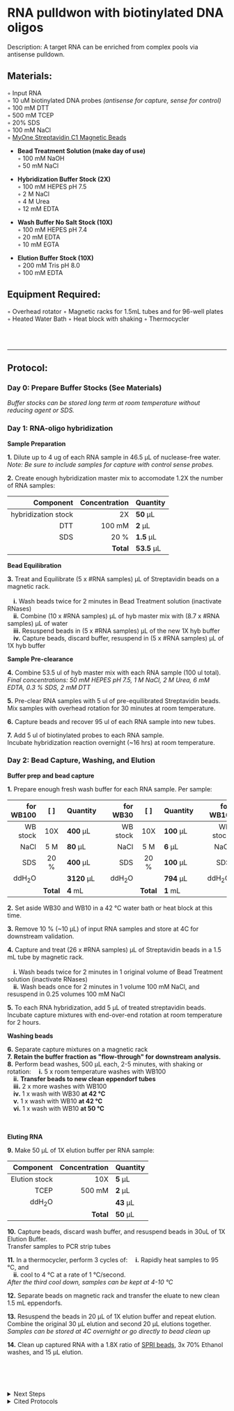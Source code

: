 RNA pulldwon with biotinylated DNA oligos
================================================================================
Description: A target RNA can be enriched from complex pools via antisense pulldown.

Materials:
--------------------------------------------------------------------------------
  ◦ Input RNA  
  ◦ 10 uM biotinylated DNA probes _(antisense for capture, sense for control)_  
  ◦ 100 mM DTT  
  ◦ 500 mM TCEP  
  ◦ 20% SDS  
  ◦ 100 mM NaCl  
  ◦ [MyOne Streptavidin C1 Magnetic Beads](https://www.thermofisher.com/order/catalog/product/65001)  
  * **Bead Treatment Solution (make day of use)**  
    ◦ 100 mM NaOH  
    ◦ 50 mM NaCl 
  * **Hybridization Buffer Stock (2X)**  
    ◦ 100 mM HEPES pH 7.5  
    ◦ 2 M NaCl  
    ◦ 4 M Urea  
    ◦ 12 mM EDTA  

  * **Wash Buffer No Salt Stock (10X)**  
    ◦ 100 mM HEPES pH 7.4  
    ◦ 20 mM EDTA  
    ◦ 10 mM EGTA  
  * **Elution Buffer Stock (10X)**  
    ◦ 200 mM Tris pH 8.0  
    ◦ 100 mM EDTA  
  
  
<!-- Using distinct bullet symbols with 2 spaces at end of each line makes a better formatted list -->
    

Equipment Required:
--------------------------------------------------------------------------------
◦ Overhead rotator 
◦ Magnetic racks for 1.5mL tubes and for 96-well plates
◦ Heated Water Bath
◦ Heat block with shaking
◦ Thermocycler


<br/><br/>
___
Protocol:
--------------------------------------------------------------------------------
### Day 0: Prepare Buffer Stocks (See Materials)<br/>
_Buffer stocks can be stored long term at room temperature without reducing agent or SDS._

### Day 1: RNA-oligo hybridization

**Sample Preparation**

**1.** Dilute up to 4 ug of each RNA sample in 46.5 µL of nuclease-free water.<br/>
_Note: Be sure to include samples for capture with control sense probes._
  
**2.** Create enough hybridization master mix to accomodate 1.2X the number of RNA samples: 

  | Component | Concentration | Quantity | 
  | ---------: | ---------: | :---------- |
  | hybridization stock | 2X | **50**  µL | 
  | DTT | 100 mM | **2**  µL |
  | SDS | 20 % | **1.5**  µL |
  || **Total** | **53.5** µL |

**Bead Equilibration**

**3.** Treat and Equilibrate (5 x #RNA samples) µL of Streptavidin beads on a magnetic rack.<br/>      
  &ensp;&ensp;**i.** Wash beads twice for 2 minutes in Bead Treatment solution (inactivate RNases)  
  &ensp;&ensp;**ii.** Combine (10 x #RNA samples) µL of hyb master mix with (8.7 x #RNA samples) µL of water    
  &ensp;&ensp;**iii.** Resuspend beads in (5 x #RNA samples) µL of the new 1X hyb buffer    
  &ensp;&ensp;**iv.** Capture beads, discard buffer, resuspend in (5 x #RNA samples) µL of 1X hyb buffer  
  
**Sample Pre-clearance**

**4.** Combine 53.5 ul of hyb master mix with each RNA sample (100 ul total).<br/>
_Final concentrations: 50 mM HEPES pH 7.5, 1 M NaCl, 2 M Urea, 6 mM EDTA, 0.3 % SDS, 2 mM DTT_

**5.** Pre-clear RNA samples with 5 ul of pre-equilibrated Streptavidin beads. <br/>
Mix samples with overhead rotation for 30 minutes at room temperature.

**6.** Capture beads and recover 95 ul of each RNA sample into new tubes.

**7.** Add 5 ul of biotinylated probes to each RNA sample.<br/>
Incubate hybridization reaction overnight (~16 hrs) at room temperature.

### Day 2: Bead Capture, Washing, and Elution

**Buffer prep and bead capture** 

**1.** Prepare enough fresh wash buffer for each RNA sample. Per sample:

  | for WB100 | [ ] | Quantity || for WB30 | [ ] | Quantity || for WB10 | [ ] | Quantity |
  | ---------: | :--------: | :---------- | ---------: | ---------: | :--------: | :---------- | ---------: | ---------: | :--------: | :---------- |
  | WB stock | 10X | **400**  µL || WB stock | 10X | **100**  µL || WB stock | 10X | **150**  µL |
  | NaCl | 5 M | **80**  µL || NaCl | 5 M | **6**  µL || NaCl | 5 M | **3**  µL |
  | SDS | 20 % | **400**  µL || SDS | 20 % | **100**  µL || SDS | 20 % | **150**  µL |
  | ddH<sub>2</sub>O || **3120**  µL || ddH<sub>2</sub>O || **794**  µL || ddH<sub>2</sub>O || **1197**  µL | 
  || **Total** | **4** mL ||| **Total** | **1** mL ||| **Total** | **1.5** mL |
  
**2.** Set aside WB30 and WB10 in a 42 °C water bath or heat block at this time. 

**3.** Remove 10 % (~10 µL) of input RNA samples and store at 4C for downstream validation. 

**4.** Capture and treat (26 x #RNA samples) µL of Streptavidin beads in a 1.5 mL tube by magnetic rack.<br/>  
  &ensp;&ensp;**i.** Wash beads twice for 2 minutes in 1 original volume of Bead Treatment solution (inactivate RNases)  
  &ensp;&ensp;**ii.** Wash beads once for 2 minutes in 1 volume 100 mM NaCl, and resuspend in 0.25 volumes 100 mM NaCl  
  
**5.** To each RNA hybridization, add 5 µL of treated streptavidin beads.<br/>
Incubate capture mixtures with end-over-end rotation at room temperature for 2 hours.

**Washing beads**

  **6.** Separate capture mixtures on a magnetic rack  
  **7.** **Retain the buffer fraction as "flow-through" for downstream analysis.**  
  **8.** Perform bead washes, 500 µL each, 2-5 minutes, with shaking or rotation: 
  		&ensp;&ensp;**i.** 5 x room temperature washes with WB100  
  		&ensp;&ensp;**ii.** **Transfer beads to new clean eppendorf tubes**  
  		&ensp;&ensp;**iii.** 2 x more washes with WB100  
  		&ensp;&ensp;**iv.** 1 x wash with WB30 **at 42 °C**  
    &ensp;&ensp;**v.** 1 x wash with WB10 **at 42 °C**  
    &ensp;&ensp;**vi.** 1 x wash with WB10 **at 50 °C**  

<br/><br/>
**Eluting RNA**

**9.** Make 50 µL of 1X elution buffer per RNA sample:

  | Component | Concentration | Quantity | 
  | ---------: | ---------: | :---------- |
  | Elution stock | 10X | **5**  µL | 
  | TCEP | 500 mM | **2**  µL |
  | ddH<sub>2</sub>O || **43**  µL |
  || **Total** | **50** µL |
  
  **10.** Capture beads, discard wash buffer, and resuspend beads in 30uL of 1X Elution Buffer.<br/>
  Transfer samples to PCR strip tubes
  
  **11.** In a thermocycler, perform 3 cycles of:
  &ensp;&ensp;**i.** Rapidly heat samples to 95 °C, and  
  &ensp;&ensp;**ii.** cool to 4 °C at a rate of 1 °C/second.<br/>
  _After the third cool down, samples can be kept at 4-10 °C_
  
  **12.** Separate beads on magnetic rack and transfer the eluate to new clean 1.5 mL eppendorfs.
  
  **13.** Resuspend the beads in 20 µL of 1X elution buffer and repeat elution. <br/>
  Combine the original 30 µL elution and second 20 µL elutions together.<br/>
  _Samples can be stored at 4C overnight or go directly to bead clean up_
  
  **14.** Clean up captured RNA with a 1.8X ratio of [SPRI beads](../NGS/SPRI-beads.md), 3x 70% Ethanol washes, and 15 µL elution.
  
<br/><br/>

<br/>


<!-- The text below creates dropdown lists for links to next steps or hyperlinks -->

<details>
  <summary>Next Steps</summary>
  
</p> <a href="../Mutational-Profiling/MaP-RT-SSII.md">
MaP with SuperScript II RT</a>

</p> <a href="../NGS/Second-Strand-Synthesis.md">
Second-Strand Synthesis</a>

</p> <a href="../NGS/Basic-Nextera-XT.md">
Nextera XT library prep</a>

</details>

<details>
  <summary>Cited Protocols</summary>
  
  <a href="https://www.nature.com/articles/s41594-020-0390-z">
Enhanced nucleotide chemistry and toehold nanotechnology reveals lncRNA spreading on chromatin</a> Toehold techology, wash buffers, capture oligos. 

 <a href="https://www.ncbi.nlm.nih.gov/pmc/articles/PMC7956044/">
Analysis of RNA-protein networks with RNP-MaP defines functional hubs on RNAn</a> Elution of RNA off beads (without use of elution oligos) 


</details>
